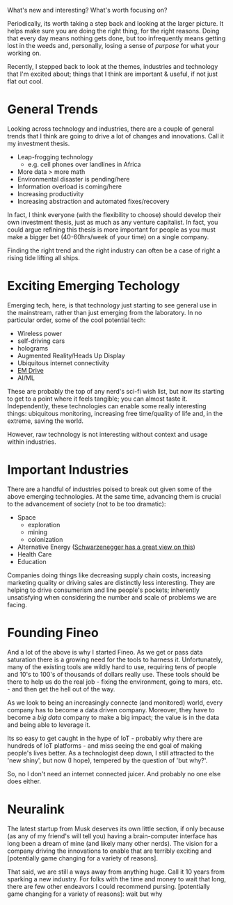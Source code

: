 What's new and interesting? What's worth focusing on?

Periodically, its worth taking a step back and looking at the larger picture. It helps make sure you are doing the right thing, for the right reasons. Doing that every day means nothing gets done, but too infrequently means getting lost in the weeds and, personally, losing a sense of _purpose_ for what your working on.

Recently, I stepped back to look at the themes, industries and technology that I'm excited about; things that I think are important & useful, if not just flat out cool.

# General Trends

Looking across technology and industries, there are a couple of general trends that I think are going to drive a lot of changes and innovations. Call it my investment thesis.

* Leap-frogging technology
	* e.g. cell phones over landlines in Africa
* More data > more math
* Environmental disaster is pending/here
* Information overload is coming/here
* Increasing productivity
 * Increasing abstraction and automated fixes/recovery


In fact, I think everyone (with the flexibility to choose) should develop their own investment thesis, just as much as any venture capitalist. In fact, you could argue refining this thesis is more important for people as you must make a bigger bet (40-60hrs/week of your time) on a single company.

Finding the right trend and the right industry can often be a case of right a rising tide lifting all ships.

# Exciting Emerging Techology

Emerging tech, here, is that technology just starting to see general use in the mainstream, rather than just emerging from the laboratory. In no particular order, some of the cool potential tech:

* Wireless power
* self-driving cars
* holograms
* Augmented Reality/Heads Up Display
* Ubiquitous internet connectivity
* [EM Drive](http://emdrive.com/)
* AI/ML

These are probably the top of any nerd's sci-fi wish list, but now its starting to get to a point where it feels tangible; you can almost taste it. Independently, these technologies can enable some really interesting things: ubiquitous monitoring, increasing free time/quality of life and, in the extreme, saving the world.

However, raw technology is not interesting without context and usage within industries.

# Important Industries

There are a handful of industries poised to break out given some of the above emerging technologies. At the same time, advancing them is crucial to the advancement of society (not to be too dramatic):

* Space
  * exploration
  * mining
  * colonization
* Alternative Energy ([Schwarzenegger has a great view on this](https://www.facebook.com/notes/arnold-schwarzenegger/i-dont-give-a-if-we-agree-about-climate-change/10153855713574658/))
* Health Care
* Education

Companies doing things like decreasing supply chain costs, increasing marketing quality or driving sales are distinctly less interesting. They are helping to drive consumerism and line people's pockets; inherently unsatisfying when considering the number and scale of problems we are facing.

# Founding Fineo

And a lot of the above is why I started Fineo. As we get or pass data saturation there is a growing need for the tools to harness it. Unfortunately, many of the existing tools are wildly hard to use, requiring tens of people and 10's to 100's of thousands of dollars really use. These tools should be there to help us do the real job - fixing the environment, going to mars, etc. - and then get the hell out of the way.

As we look to being an increasingly connecte (and monitored) world, every company has to become a data driven company. Moreover, they have to become a _big data_ company to make a big impact; the value is in the data and being able to leverage it.

Its so easy to get caught in the hype of IoT - probably why there are hundreds of IoT platforms - and miss seeing the end goal of making people's lives better. As a technologist deep down, I still attracted to the 'new shiny', but now (I hope), tempered by the question of 'but why?'.

So, no I don't need an internet connected juicer. And probably no one else does either.

# Neuralink

The latest startup from Musk deserves its own little section, if only because (as any of my friend's will tell you) having a brain-computer interface has long been a dream of mine (and likely many other nerds). The vision for a company driving the innovations to enable that are terribly exciting and [potentially game changing for a variety of reasons].

That said, we are still a ways away from anything huge. Call it 10 years from sparking a new industry. For folks with the time and money to wait that long, there are few other endeavors I could recommend pursing.
[potentially game changing for a variety of reasons]: wait but why